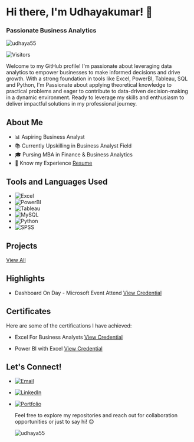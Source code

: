 # Hi there, I'm Udhayakumar! 👋
<h3>Passionate Business Analytics</h3>

<p> <img src="https://komarev.com/ghpvc/?username=udhaya55&label=Profile%20views&color=0e75b6&style=flat" alt="udhaya55" /> </p>

![Visitors](https://api.visitorbadge.io/api/visitors?path=https%3A%2F%2Fgithub.com%2Frajdas2001&labelColor=%23697689&countColor=%23dce775)

Welcome to my GitHub profile! I'm passionate about leveraging data analytics to empower businesses to make informed decisions and drive growth. With a strong foundation in tools like Excel, PowerBI, Tableau, SQL and Python, I'm Passionate about applying theoretical knowledge to practical problems and eager to contribute to data-driven decision-making in a dynamic environment. Ready to leverage my skills and enthusiasm to deliver impactful solutions in my professional journey.

## About Me
- 📊 Aspiring Business Analyst
- 📚 Currently Upskilling in Business Analyst Field
- 🎓 Pursing MBA in Finance & Business Analytics
- 📄 Know my Experience
  [Resume](https://drive.google.com/file/d/1vtfGCQ9ecS4NBliC_M3CfXwJUvZVtTdu/view?usp=drivesdk)

## Tools and Languages Used
- ![Excel](https://img.shields.io/badge/Excel-217346?style=for-the-badge&logo=microsoft-excel&logoColor=white)
- ![PowerBI](https://img.shields.io/badge/PowerBI-F2C811?style=for-the-badge&logo=power-bi&logoColor=black)
- ![Tableau](https://img.shields.io/badge/Tableau-E97627?style=for-the-badge&logo=tableau&logoColor=white)
- ![MySQL](https://img.shields.io/badge/MySQL-4479A1?style=for-the-badge&logo=mysql&logoColor=white)
- ![Python](https://img.shields.io/badge/Python-3776AB?style=for-the-badge&logo=python&logoColor=white)
- ![SPSS](https://img.shields.io/badge/SPSS-E97627?style=for-the-badge&logo=SPSS&logoColor=white)

## Projects

[View All](https://github.com/udhaya55)

## Highlights

- Dashboard On Day - Microsoft 
Event Attend [View Credential](https://drive.google.com/file/d/1wJ1emrwEnfSwbTf4w7mgANbsOtg_uJDg/view?usp=drivesdk)

## Certificates
Here are some of the certifications I have achieved:

- Excel For Business Analysts [View Credential](https://drive.google.com/file/d/1wSs1QTTZU7Zs4i79NHADa-EgP0LtZDQh/view?usp=drivesdk)

- Power BI with Excel [View Credential](https://drive.google.com/file/d/1wOXKgRQ4aU81geh08ceLKh7fO2nROpc8/view?usp=drivesdk)


## Let's Connect!
- [![Email](https://img.shields.io/badge/Email-D14836?style=for-the-badge&logo=gmail&logoColor=white)](mailto:udhayakumar6453@gmail.com)
- [![LinkedIn](https://img.shields.io/badge/LinkedIn-0A66C2?style=for-the-badge&logo=linkedin&logoColor=white)](https://www.linkedin.com/in/udhaya55)
- [![Portfolio](https://img.shields.io/badge/Portfolio-000000?style=for-the-badge&logo=datacamp&logoColor=white)](https://udhaya55.github.io/Portfolio)

  Feel free to explore my repositories and reach out for collaboration opportunities or just to say hi! 😊

  <p><img align="left" src="https://github-readme-stats.vercel.app/api/top-langs?username=udhaya55&show_icons=true&locale=en&layout=compact" alt="udhaya55" /></p>
